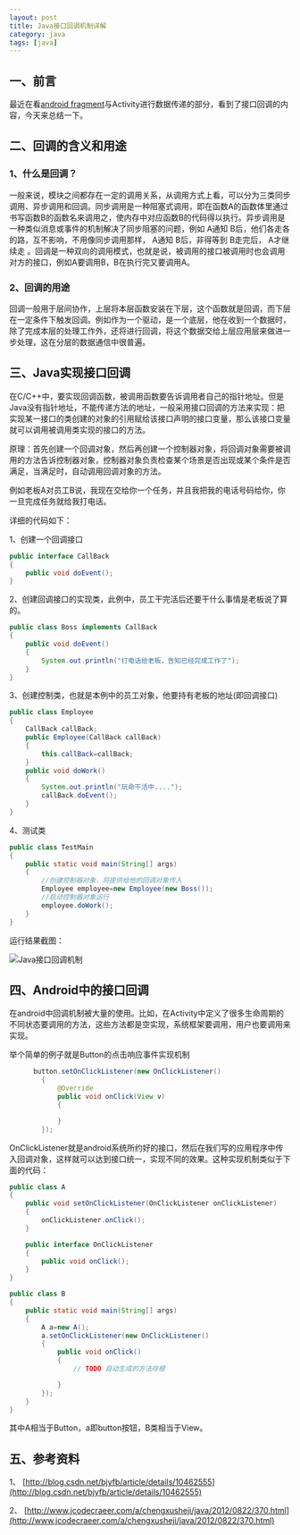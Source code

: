 ```yaml
---
layout: post
title: Java接口回调机制详解
category: java
tags: [java]
---
```


## 一、前言

最近在看[android fragment](http://www.codeceo.com/article/android-fragment-circle.html "android fragment")</span>与Activity进行数据传递的部分，看到了接口回调的内容，今天来总结一下。

## 二、回调的含义和用途

### 1、什么是回调？

一般来说，模块之间都存在一定的调用关系，从调用方式上看，可以分为三类同步调用、异步调用和回调。同步调用是一种阻塞式调用，即在函数A的函数体里通过书写函数B的函数名来调用之，使内存中对应函数B的代码得以执行。异步调用是一种类似消息或事件的机制解决了同步阻塞的问题，例如 <span lang="EN-US">A通知 <span lang="EN-US">B后，他们各走各的路，互不影响，不用像同步调用那样， <span lang="EN-US">A通知 <span lang="EN-US">B后，非得等到 <span lang="EN-US">B走完后， <span lang="EN-US">A才继续走 。回调是一种双向的调用模式，也就是说，被调用的接口被调用时也会调用对方的接口，例如A要调用B，B在执行完又要调用A。</span></span></span></span></span></span>

### 2、回调的用途

回调一般用于层间协作，上层将本层函数安装在下层，这个函数就是回调，而下层在一定条件下触发回调。例如作为一个驱动，是一个底层，他在收到一个数据时，除了完成本层的处理工作外，还将进行回调，将这个数据交给上层应用层来做进一步处理，这在分层的数据通信中很普遍。

## 三、Java实现接口回调

在C/C++中，要实现回调函数，被调用函数要告诉调用者自己的指针地址。但是Java没有指针地址，不能传递方法的地址，一般采用接口回调的方法来实现：把实现某一接口的类创建的对象的引用赋给该接口声明的接口变量，那么该接口变量就可以调用被调用类实现的接口的方法。

原理：首先创建一个回调对象，然后再创建一个控制器对象，将回调对象需要被调用的方法告诉控制器对象，控制器对象负责检查某个场景是否出现或某个条件是否满足，当满足时，自动调用回调对象的方法。

例如老板A对员工B说，我现在交给你一个任务，并且我把我的电话号码给你，你一旦完成任务就给我打电话。

详细的代码如下：

1、创建一个回调接口

```java
public interface CallBack
{
    public void doEvent();
}
```

2、创建回调接口的实现类，此例中，员工干完活后还要干什么事情是老板说了算的。

```java
public class Boss implements CallBack
{
    public void doEvent()
    {
        System.out.println("打电话给老板，告知已经完成工作了");
    }
}
```

3、创建控制类，也就是本例中的员工对象，他要持有老板的地址(即回调接口)

```java
public class Employee
{
    CallBack callBack;
    public Employee(CallBack callBack)
    {
        this.callBack=callBack;
    }
    public void doWork()
    {
        System.out.println("玩命干活中....");
        callBack.doEvent();
    }
}
```

4、测试类

```java
public class TestMain
{
    public static void main(String[] args)
    {
        //创建控制器对象，将提供给他的回调对象传入
        Employee employee=new Employee(new Boss());
        //启动控制器对象运行
        employee.doWork();
    }
}
```

运行结果截图：

![Java接口回调机制](http://static.codeceo.com/images/2015/12/2468427beedf8044b2f5d019c3492fcf.png)

## 四、Android中的接口回调

在android中回调机制被大量的使用。比如，在Activity中定义了很多生命周期的不同状态要调用的方法，这些方法都是空实现，系统框架要调用，用户也要调用来实现。

举个简单的例子就是Button的点击响应事件实现机制

```java
      button.setOnClickListener(new OnClickListener() 
        {
            @Override
            public void onClick(View v) 
            {

            }
        });
```

OnClickListener就是android系统所约好的接口，然后在我们写的应用程序中传入回调对象，这样就可以达到接口统一，实现不同的效果。这种实现机制类似于下面的代码：

```java
public class A
{
    public void setOnClickListener(OnClickListener onClickListener)
    {
        onClickListener.onClick();
    }

    public interface OnClickListener
    {
        public void onClick();
    }
}
```

```java
public class B 
{
    public static void main(String[] args)
    {
        A a=new A();
        a.setOnClickListener(new OnClickListener()
        {
            public void onClick()
            {
                // TODO 自动生成的方法存根

            }
        });
    }
}
```

其中A相当于Button，a即button按钮，B类相当于View。

## 五、参考资料

1、 [http://blog.csdn.net/bjyfb/article/details/10462555](http://blog.csdn.net/bjyfb/article/details/10462555)

2、 [http://www.jcodecraeer.com/a/chengxusheji/java/2012/0822/370.html](http://www.jcodecraeer.com/a/chengxusheji/java/2012/0822/370.html)
